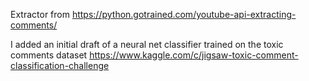 Extractor from https://python.gotrained.com/youtube-api-extracting-comments/

I added an initial draft of a neural net classifier trained on the toxic comments dataset https://www.kaggle.com/c/jigsaw-toxic-comment-classification-challenge
